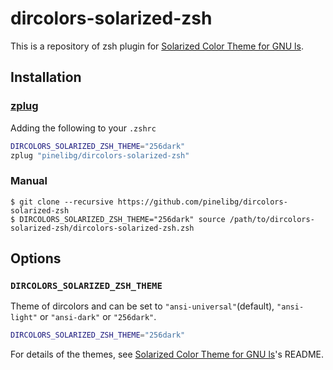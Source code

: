 # dircolors-solarized-zsh

This is a repository of zsh plugin for [Solarized Color Theme for GNU ls](https://github.com/seebi/dircolors-solarized).

## Installation

### [zplug](https://github.com/zplug/zplug)
Adding the following to your `.zshrc`
```sh
DIRCOLORS_SOLARIZED_ZSH_THEME="256dark"
zplug "pinelibg/dircolors-solarized-zsh"
```

### Manual
```command
$ git clone --recursive https://github.com/pinelibg/dircolors-solarized-zsh
$ DIRCOLORS_SOLARIZED_ZSH_THEME="256dark" source /path/to/dircolors-solarized-zsh/dircolors-solarized-zsh.zsh
```


## Options

### `DIRCOLORS_SOLARIZED_ZSH_THEME`
Theme of dircolors and can be set to `"ansi-universal"`(default), `"ansi-light"` or `"ansi-dark"` or `"256dark"`.
```sh
DIRCOLORS_SOLARIZED_ZSH_THEME="256dark"
```

For details of the themes, see [Solarized Color Theme for GNU ls](https://github.com/seebi/dircolors-solarized)'s README.


